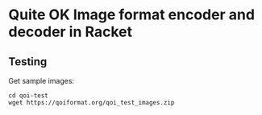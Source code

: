Quite OK Image format encoder and decoder in Racket
===

Testing
-------

Get sample images:

```
cd qoi-test
wget https://qoiformat.org/qoi_test_images.zip
```
